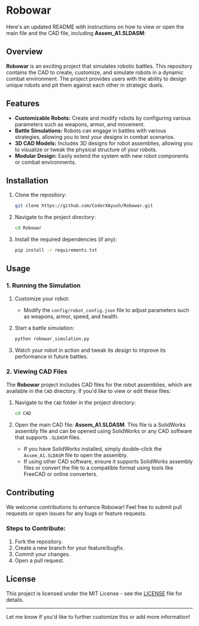 # Robowar

Here's an updated README with instructions on how to view or open the main file and the CAD file, including **Assem_A1.SLDASM**:

## Overview

**Robowar** is an exciting project that simulates robotic battles. This repository contains the CAD to create, customize, and simulate robots in a dynamic combat environment. The project provides users with the ability to design unique robots and pit them against each other in strategic duels.

## Features

- **Customizable Robots:** Create and modify robots by configuring various parameters such as weapons, armor, and movement.
- **Battle Simulations:** Robots can engage in battles with various strategies, allowing you to test your designs in combat scenarios.
- **3D CAD Models:** Includes 3D designs for robot assemblies, allowing you to visualize or tweak the physical structure of your robots.
- **Modular Design:** Easily extend the system with new robot components or combat environments.

## Installation

1. Clone the repository:
   ```bash
   git clone https://github.com/CoderXAyush/Robowar.git
   ```
2. Navigate to the project directory:
   ```bash
   cd Robowar
   ```
3. Install the required dependencies (if any):
   ```bash
   pip install -r requirements.txt
   ```

## Usage

### 1. Running the Simulation

1. Customize your robot:
   - Modify the `config/robot_config.json` file to adjust parameters such as weapons, armor, speed, and health.
   
2. Start a battle simulation:
   ```bash
   python robowar_simulation.py
   ```

3. Watch your robot in action and tweak its design to improve its performance in future battles.

### 2. Viewing CAD Files

The **Robowar** project includes CAD files for the robot assemblies, which are available in the `CAD` directory. If you'd like to view or edit these files:

1. Navigate to the `CAD` folder in the project directory:
   ```bash
   cd CAD
   ```

2. Open the main CAD file: **Assem_A1.SLDASM**. This file is a SolidWorks assembly file and can be opened using SolidWorks or any CAD software that supports `.SLDASM` files.
   - If you have SolidWorks installed, simply double-click the `Assem_A1.SLDASM` file to open the assembly.
   - If using other CAD software, ensure it supports SolidWorks assembly files or convert the file to a compatible format using tools like FreeCAD or online converters.

## Contributing

We welcome contributions to enhance Robowar! Feel free to submit pull requests or open issues for any bugs or feature requests.

### Steps to Contribute:

1. Fork the repository.
2. Create a new branch for your feature/bugfix.
3. Commit your changes.
4. Open a pull request.

## License

This project is licensed under the MIT License - see the [LICENSE](LICENSE) file for details.

---

Let me know if you'd like to further customize this or add more information!

